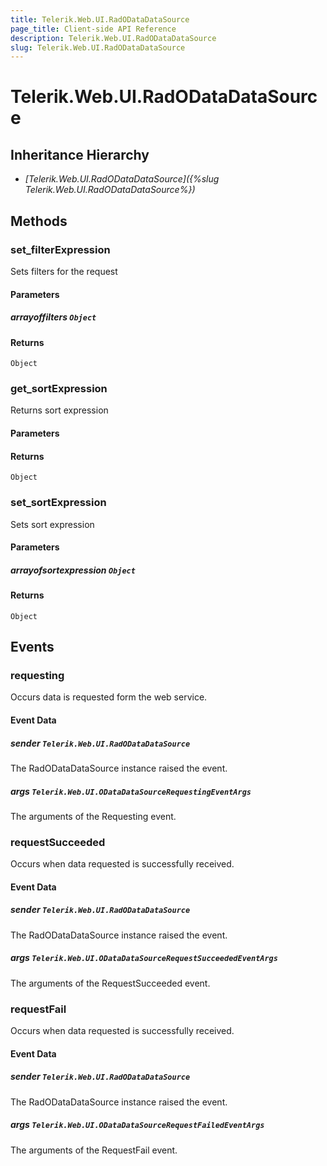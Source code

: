 ```yaml
---
title: Telerik.Web.UI.RadODataDataSource
page_title: Client-side API Reference
description: Telerik.Web.UI.RadODataDataSource
slug: Telerik.Web.UI.RadODataDataSource
---
```


# Telerik.Web.UI.RadODataDataSource  

## Inheritance Hierarchy

* *[Telerik.Web.UI.RadODataDataSource]({%slug Telerik.Web.UI.RadODataDataSource%})*


## Methods

###  set_filterExpression

Sets filters for the request

#### Parameters

##### arrayoffilters `Object`

#### Returns

`Object` 

### get_sortExpression

Returns sort expression

#### Parameters

#### Returns

`Object` 

### set_sortExpression

Sets sort expression

#### Parameters

##### arrayofsortexpression `Object`

#### Returns

`Object` 


## Events

### requesting

Occurs data is requested form the web service. 

#### Event Data

##### sender `Telerik.Web.UI.RadODataDataSource`

The RadODataDataSource instance raised the event.

##### args `Telerik.Web.UI.ODataDataSourceRequestingEventArgs`

The arguments of the Requesting event.

### requestSucceeded

Occurs when data requested is successfully received.

#### Event Data

##### sender `Telerik.Web.UI.RadODataDataSource`

The RadODataDataSource instance raised the event.

##### args `Telerik.Web.UI.ODataDataSourceRequestSucceededEventArgs`

The arguments of the RequestSucceeded event.

### requestFail

Occurs when data requested is successfully received.

#### Event Data

##### sender `Telerik.Web.UI.RadODataDataSource`

The RadODataDataSource instance raised the event.

##### args `Telerik.Web.UI.ODataDataSourceRequestFailedEventArgs`

The arguments of the RequestFail event.

